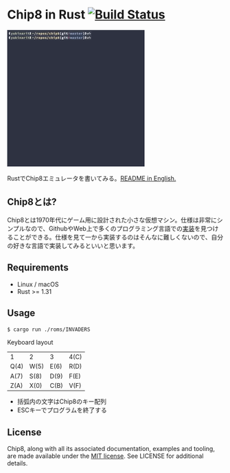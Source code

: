 Chip8 in Rust [![Build Status](https://travis-ci.com/yukinarit/chip8.svg?branch=master)](https://travis-ci.com/yukinarit/chip8)
=============

![](demo.gif)


RustでChip8エミュレータを書いてみる。[README in English.](README.md)

Chip8とは?
----------

Chip8とは1970年代にゲーム用に設計された小さな仮想マシン。仕様は非常にシンプルなので、GithubやWeb上で多くのプログラミング言語での[実装](https://github.com/topics/chip8)を見つけることができる。仕様を見て一から実装するのはそんなに難しくないので、自分の好きな言語で実装してみるといいと思います。

Requirements
------------

* Linux / macOS
* Rust >= 1.31

Usage
-----

```
$ cargo run ./roms/INVADERS
```

Keyboard layout

|      |      |      |      |
|------|------|------|------|
| 1    | 2    | 3    | 4(C) |
| Q(4) | W(5) | E(6) | R(D) |
| A(7) | S(8) | D(9) | F(E) |
| Z(A) | X(0) | C(B) | V(F) |

* 括弧内の文字はChip8のキー配列
* ESCキーでプログラムを終了する


License
-------

Chip8, along with all its associated documentation, examples and tooling, are made available under the [MIT license](https://opensource.org/licenses/MIT). See LICENSE for additional details.
